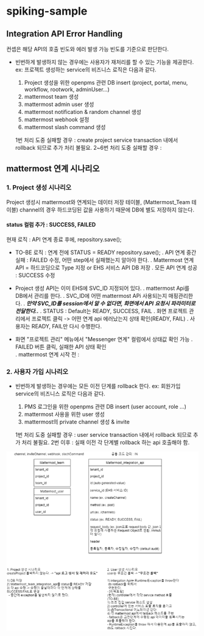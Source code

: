 # spiking-sample
## Integration API Error Handling
컨셉은 해당 API의 호출 빈도와 에러 발생 가능 빈도를 기준으로 판단한다.

- 빈번하게 발생하지 않는 경우에는 사용자가 재처리를 할 수 있는 기능을 제공한다. 
    ex: 프로젝트 생성하는 service의 비즈니스 로직은 다음과 같다.
    1. Project 생성을 위한 openpms 관련 DB insert (project, portal, menu, workflow, rootwork, adminUser...)
    2. mattermost team 생성
    3. mattermost admin user 생성
    4. mattermost notification & random channel 생성
    5. mattermost webhook 설정
    6. mattermost slash command 생성 
    
    1번 처리 도중 실패할 경우 : create project service transaction 내에서 rollback 되므로 추가 처리 불필요.
    2~6번 처리 도중 실패할 경우 : 

## mattermost 연계 시나리오
### 1. Project 생성 시나리오
Project 생성시 mattermost와 연계되는 데이터 저장 테이블, (Mattermost_Team 테이블)
channel의 경우 하드코딩된 값을 사용하기 때문에 DB에 별도 저장하지 않는다.

#### status 컬럼 추가 : SUCCESS, FAILED
현재 로직 : API 연계 종료 후에, repository.save();
- TO-BE 로직 : 연계 전에 STATUS = READY repository.save();
  . API 연계 중간 실패 : FAILED 수정, 어떤 step에서 실패했는지 알아야 한다.
  . Mattermost 연계 API = 하드코딩으로 Type 지정 or EHS 서비스 API DB 저장
  . 모든 API 연계 성공 : SUCCESS 수정
- Project 생성 API는 이미 EHS에 SVC_ID 지정되어 있다.
  . mattermost Api를 DB에서 관리를 한다.
  . SVC_ID에 어떤 mattermost APi 사용되는지 매핑관리한다.
  . ***만약 SVC_ID를 session에서 알 수 없다면, 화면에서 API 요청시 파라미터로 전달한다..***
  . STATUS : Default는 READY, SUCCESS, FAIL
  . 화면 프로젝트 관리에서 프로젝트 클릭 -> 어떤 연계 api 에러났는지 상태 확인(READY, FAIL)
  . 사용자는 READY, FAIL만 다시 수행한다.   
  
- 화면 "프로젝트 관리" 메뉴에서 "Messenger 연계" 컬럼에서 상태값 확인 가능
  . FAILED 버튼 클릭, 실패한 API 상태 확인  
  . mattermost 연계 시작 전 : 

### 2. 사용자 가입 시나리오 
- 빈번하게 발생하는 경우에는 모든 이전 단계를 rollback 한다.
    ex: 회원가입 service의 비즈니스 로직은 다음과 같다.
    1. PMS 로그인을 위한 openpms 관련 DB insert (user account, role ...)
    2. mattermost 사용을 위한 user 생성
    3. mattermost의 private channel 생성 & invite
    
   1번 처리 도중 실패할 경우 : user service transaction 내에서 rollback 되므로 추가 처리 불필요.
   2번 이후 : 실패 이전 각 단계별 rollback 하는 api 호출해야 함.

![Integration API Error Handling](https://github.com/gregor77/spiking-sample/blob/master/src/main/resources/images/fallback-api.png)